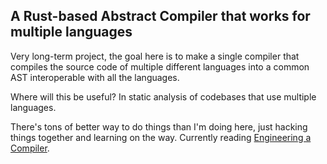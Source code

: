 ## A Rust-based Abstract Compiler that works for multiple languages

Very long-term project, the goal here is to make a single compiler that compiles the source code of multiple different languages into a common AST interoperable with all the languages.

Where will this be useful? In static analysis of codebases that use multiple languages.

There's tons of better way to do things than I'm doing here, just hacking things together and learning on the way. Currently reading [Engineering a Compiler](https://dl.acm.org/doi/pdf/10.5555/2737838#:~:text=Engineering%20a%20Compiler%20is%20a,to%20build%20a%20modern%20compiler.%E2%80%9D&text=%E2%80%9CA%20wonderful%20introduction%20to%20the,lore%20of%20modern%20compil%2D%20ers.).
